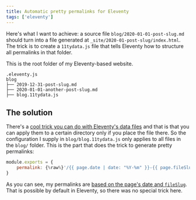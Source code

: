 ```yaml
---
title: Automatic pretty permalinks for Eleventy
tags: ['eleventy']
---
```


Here's what I want to achieve: a source file `blog/2020-01-01-post-slug.md` should turn into a file generated at `_site/2020-01-post-slug/index.html`. The trick is to create a `11tydata.js` file that tells Eleventy how to structure all permalinks in that folder.

This is the root folder of my Eleventy-based website.

```
.eleventy.js
blog
├── 2019-12-31-post-slug.md
├── 2020-01-01-another-post-slug.md
├── blog.11tydata.js
```

## The solution

There's a [cool trick you can do with Eleventy's data files](https://www.11ty.dev/docs/data-template-dir/) and that is that you can apply them to a certain directory only if you place the file there. So the configuration I supply in `blog/blog.11tydata.js` only applies to all files in the `blog/` folder.
This is the part that does the trick to generate pretty permalinks:

```js
module.exports = {
	permalink: {%raw%}'/{{ page.date | date: "%Y-%m" }}-{{ page.fileSlug | slug }}/index.html'{%endraw%}
}
```

As you can see, my permalinks are [based on the page's date and `fileSlug`](https://www.11ty.dev/docs/permalinks/#use-data-variables-in-permalink). That is possible by default in Eleventy, so there was no special trick here.
